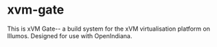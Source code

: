 xvm-gate
========

This is xVM Gate-- a build system for the xVM virtualisation platform on Illumos. Designed for use with OpenIndiana.
